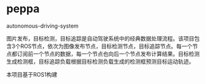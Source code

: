 # peppa

autonomous-driving-system

图片发布，目标检测，目标追踪是自动驾驶系统中的经典数据处理流程。该项目包含3个ROS节点，依次为图像发布节点，目标检测节点，目标追踪节点。每一个节点都订阅前一个节点的数据，每一个节点也向后一个节点发布计算结果。目标检测生成检测框，目标追踪负载根据目标检测负载生成的检测框预测目标运动轨迹。

本项目基于ROS1构建

